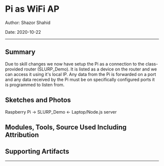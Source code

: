 # Pi as WiFi AP

Author: Shazor Shahid

Date: 2020-10-22

------

## Summary

Due to skill changes we now have setup the Pi as a connection to the class-provided router (SLURP_Demo). It is listed as a device on the router and we can access it using it's local IP. 
Any data from the Pi is forwarded on a port and any data received by the Pi must be on specifically configured ports it is programmed to listen from.

## Sketches and Photos

Raspberry Pi -> SLURP_Demo <- Laptop/Node.js server

## Modules, Tools, Source Used Including Attribution

## Supporting Artifacts

------
